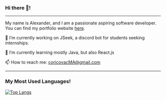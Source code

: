 ### Hi there 👋!

---

My name is Alexander, and I am a passionate aspiring software developer. You can find my portfolio website [here](https://alexmcori.herokuapp.com).


🔭 I’m currently working on JSeek, a discord bot for students seeking internships.
 
 
🌱 I’m currently learning mostly Java, but also React.js
 
 
📫 How to reach me: coricovacMA@gmail.com

---

### My Most Used Languages!

[![Top Langs](https://github-readme-stats.vercel.app/api/top-langs/?username=CoricovMA&layout=compact?theme=highcontrast)](https://github.com/CoricovMA/github-readme-stats)


